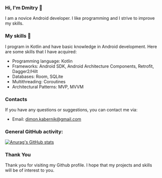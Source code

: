 ### Hi, I'm Dmitry 👋
I am a novice Android developer. I like programming and I strive to improve my skills.

### My skills :muscle:
I program in Kotlin and have basic knowledge in Android development. Here are some skills that I have acquired:
- Programming language: Kotlin
- Frameworks: Android SDK, Android Architecture Components, Retrofit, Dagger2/Hilt
- Databases: Room, SQLite
- Multithreading: Coroutines
- Architectural Patterns: MVP, MVVM

### Contacts
If you have any questions or suggestions, you can contact me via:
- Email: dimon.kabernik@gmail.com

### General GitHub activity:
[![Anurag's GitHub stats](https://github-readme-stats.vercel.app/api?username=NymiKo)](https://github.com/anuraghazra/github-readme-stats)

### Thank You
Thank you for visiting my Github profile. I hope that my projects and skills will be of interest to you.

<!--
**NymiKo/NymiKo** is a ✨ _special_ ✨ repository because its `README.md` (this file) appears on your GitHub profile.

Here are some ideas to get you started:

- 🔭 I’m currently working on ...
- 🌱 I’m currently learning ...
- 👯 I’m looking to collaborate on ...
- 🤔 I’m looking for help with ...
- 💬 Ask me about ...
- 📫 How to reach me: ...
- 😄 Pronouns: ...
- ⚡ Fun fact: ...
-->
